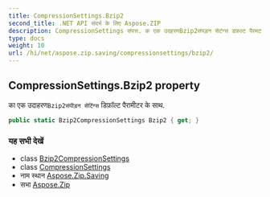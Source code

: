 ```yaml
---
title: CompressionSettings.Bzip2
second_title: .NET API संदर्भ के लिए Aspose.ZIP
description: CompressionSettings संपत्त. क एक उदहरणBzip2संपड़न सेटंग्स डफ़ल्ट पैरमटर के सथ.
type: docs
weight: 10
url: /hi/net/aspose.zip.saving/compressionsettings/bzip2/
---
```

## CompressionSettings.Bzip2 property

का एक उदाहरण`Bzip2संपीड़न सेटिंग्स` डिफ़ॉल्ट पैरामीटर के साथ.

```csharp
public static Bzip2CompressionSettings Bzip2 { get; }
```

### यह सभी देखें

* class [Bzip2CompressionSettings](../../bzip2compressionsettings/)
* class [CompressionSettings](../)
* नाम स्थान [Aspose.Zip.Saving](../../compressionsettings/)
* सभा [Aspose.Zip](../../../)


